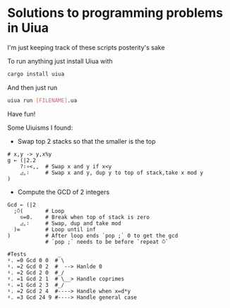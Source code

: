 # Solutions to programming problems in Uiua

I'm just keeping track of these scripts posterity's sake

To run anything just install Uiua with

```bash
cargo install uiua
```

And then just run

```bash
uiua run [FILENAME].ua
```

Have fun!

Some Uiuisms I found:

- Swap top 2 stacks so that the smaller is the top

```
# x,y -> y,x%y
g ← (|2.2
    ?∶∘<,,  # Swap x and y if x<y
    ◿,∶     # Swap x and y, dup y to top of stack,take x mod y
)
```

- Compute the GCD of 2 integers

```
Gcd ← (|2
  ;⍥(		# Loop
    ⎋=0.	# Break when top of stack is zero
    ◿,∶		# Swap, dup and take mod
  )∞		# Loop until inf
)           # After loop ends `pop ;` 0 to get the gcd
            # `pop ;` needs to be before `repeat ⍥`

#Tests          _
⍤. =0 Gcd 0 0  # \
⍤. =2 Gcd 0 2  #  --> Hanlde 0
⍤. =2 Gcd 2 0  #_/
⍤. =1 Gcd 2 1  # \__> Handle coprimes
⍤. =1 Gcd 2 3  #_/
⍤. =2 Gcd 2 4  #----> Handle when x=d*y
⍤. =3 Gcd 24 9 #----> Handle general case
```
